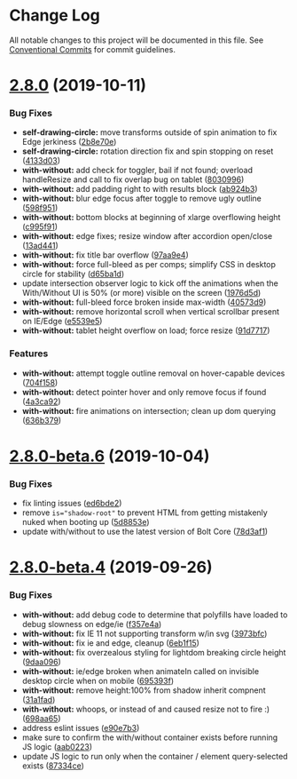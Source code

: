 # Change Log

All notable changes to this project will be documented in this file.
See [Conventional Commits](https://conventionalcommits.org) for commit guidelines.

# [2.8.0](https://github.com/bolt-design-system/bolt/compare/v2.8.0-beta.6...v2.8.0) (2019-10-11)


### Bug Fixes

* **self-drawing-circle:** move transforms outside of spin animation to fix Edge jerkiness ([2b8e70e](https://github.com/bolt-design-system/bolt/commit/2b8e70e))
* **self-drawing-circle:** rotation direction fix and spin stopping on reset ([4133d03](https://github.com/bolt-design-system/bolt/commit/4133d03))
* **with-without:** add check for toggler, bail if not found; overload handleResize and call to fix overlap bug on tablet ([8030996](https://github.com/bolt-design-system/bolt/commit/8030996))
* **with-without:** add padding right to with results block ([ab924b3](https://github.com/bolt-design-system/bolt/commit/ab924b3))
* **with-without:** blur edge focus after toggle to remove ugly outline ([598f951](https://github.com/bolt-design-system/bolt/commit/598f951))
* **with-without:** bottom blocks at beginning of xlarge overflowing height ([c995f91](https://github.com/bolt-design-system/bolt/commit/c995f91))
* **with-without:** edge fixes; resize window after accordion open/close ([13ad441](https://github.com/bolt-design-system/bolt/commit/13ad441))
* **with-without:** fix title bar overflow ([97aa9e4](https://github.com/bolt-design-system/bolt/commit/97aa9e4))
* **with-without:** force full-bleed as per comps; simplify CSS in desktop circle for stability ([d65ba1d](https://github.com/bolt-design-system/bolt/commit/d65ba1d))
* update intersection observer logic to kick off the animations when the With/Without UI is 50% (or more) visible on the screen ([1976d5d](https://github.com/bolt-design-system/bolt/commit/1976d5d))
* **with-without:** full-bleed force broken inside max-width ([40573d9](https://github.com/bolt-design-system/bolt/commit/40573d9))
* **with-without:** remove horizontal scroll when vertical scrollbar present on IE/Edge ([e5539e5](https://github.com/bolt-design-system/bolt/commit/e5539e5))
* **with-without:** tablet height overflow on load; force resize ([91d7717](https://github.com/bolt-design-system/bolt/commit/91d7717))


### Features

* **with-without:** attempt toggle outline removal on hover-capable devices ([704f158](https://github.com/bolt-design-system/bolt/commit/704f158))
* **with-without:** detect pointer hover and only remove focus if found ([4a3ca92](https://github.com/bolt-design-system/bolt/commit/4a3ca92))
* **with-without:** fire animations on intersection; clean up dom querying ([636b379](https://github.com/bolt-design-system/bolt/commit/636b379))





# [2.8.0-beta.6](https://github.com/bolt-design-system/bolt/compare/v2.8.0-beta.5...v2.8.0-beta.6) (2019-10-04)


### Bug Fixes

* fix linting issues ([ed6bde2](https://github.com/bolt-design-system/bolt/commit/ed6bde2))
* remove `is="shadow-root"` to prevent HTML from getting mistakenly nuked when booting up ([5d8853e](https://github.com/bolt-design-system/bolt/commit/5d8853e))
* update with/without to use the latest version of Bolt Core ([78d3af1](https://github.com/bolt-design-system/bolt/commit/78d3af1))





# [2.8.0-beta.4](https://github.com/bolt-design-system/bolt/compare/v2.8.0-beta.3...v2.8.0-beta.4) (2019-09-26)


### Bug Fixes

* **with-without:** add debug code to determine that polyfills have loaded to debug slowness on edge/ie ([f357e4a](https://github.com/bolt-design-system/bolt/commit/f357e4a))
* **with-without:** fix IE 11 not supporting transform w/in svg ([3973bfc](https://github.com/bolt-design-system/bolt/commit/3973bfc))
* **with-without:** fix ie and edge, cleanup ([6eb1f15](https://github.com/bolt-design-system/bolt/commit/6eb1f15))
* **with-without:** fix overzealous styling for lightdom breaking circle height ([9daa096](https://github.com/bolt-design-system/bolt/commit/9daa096))
* **with-without:** ie/edge broken when animateIn called on invisible desktop circle when on mobile ([695393f](https://github.com/bolt-design-system/bolt/commit/695393f))
* **with-without:** remove height:100% from shadow inherit compnent ([31a1fad](https://github.com/bolt-design-system/bolt/commit/31a1fad))
* **with-without:** whoops, or instead of and caused resize not to fire :) ([698aa65](https://github.com/bolt-design-system/bolt/commit/698aa65))
* address eslint issues ([e90e7b3](https://github.com/bolt-design-system/bolt/commit/e90e7b3))
* make sure to confirm the with/without container exists before running JS logic ([aab0223](https://github.com/bolt-design-system/bolt/commit/aab0223))
* update JS logic to run only when the container / element query-selected exists ([87334ce](https://github.com/bolt-design-system/bolt/commit/87334ce))

